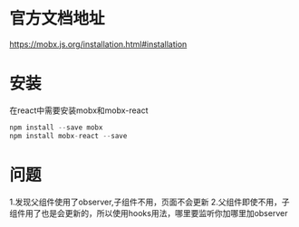 # 官方文档地址
https://mobx.js.org/installation.html#installation
# 安装
在react中需要安装mobx和mobx-react
```javascript
npm install --save mobx  
npm install mobx-react --save
```


# 问题
1.发现父组件使用了observer,子组件不用，页面不会更新
2.父组件即使不用，子组件用了也是会更新的，所以使用hooks用法，哪里要监听你加哪里加observer